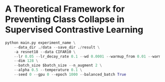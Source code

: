 # A Theoretical Framework for Preventing Class Collapse in Supervised Contrastive Learning

```python
python main.py experiment_name \
    --data_dir ./data --save_dir ./result \
    -a resnet18 --data CIFAR10 \
    --lr 0.05 --lr_decay_rate 0.1 --wd 0.0001 --warmup_from 0.01 --warm \
    --dim 128 \
    --batch_size $batch_size --n_augment 2 \
    --alpha 0.5 --temperature 0.1 \
    --seed 0 --gpu 0 --epoch 1000 --balanced_batch True
```
